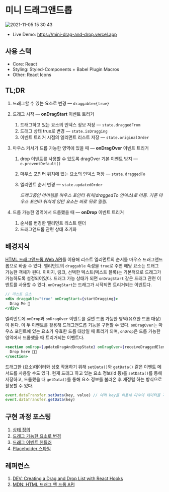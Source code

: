 # 미니 드래그앤드롭

![2021-11-05 15 30 43](https://user-images.githubusercontent.com/8604840/140512920-d027dbf8-e434-4bdc-a9ef-28b4ad0f5805.gif)
- Live Demo: https://mini-drag-and-drop.vercel.app

## 사용 스택
- Core: React
- Styling: Styled-Components + Babel Plugin Macros
- Other: React Icons

## TL;DR
1. 드래그할 수 있는 요소로 변경 — `draggable={true}`
2. 드래그 시작 — **onDragStart** 이벤트 트리거
    1. 드래그하고 있는 요소의 인덱스 정보 저장 — `state.draggedFrom`
    2. 드래그 상태 true로 변경 — `state.isDragging`
    3. 이벤트 트리거 시점의 엘리먼트 리스트 저장 — `state.originalOrder`
3. 마우스 커서가 드롭 가능한 영역에 있을 때 — **onDragOver** 이벤트 트리거
    1. drop 이벤트를 사용할 수 있도록 dragOver 기본 이벤트 방지 — `e.preventDefault()`
    2. 마우스 포인터 위치에 있는 요소의 인덱스 저장 — `state.draggedTo`
    3. 엘리먼트 순서 변경 — `state.updatedOrder`
        
        *드래그중인 아이템을 마우스 포인터 위치(draggedTo 인덱스)로 이동. 기존 마우스 포인터 위치에 있던 요소는 바로 뒤로 밀림.* 
        
4. 드롭 가능한 영역에서 드롭했을 때 — **onDrop** 이벤트 트리거
    1. 순서를 변경한 엘리먼트 리스트 렌더
    2. 드래그앤드롭 관련 상태 초기화

## 배경지식
[HTML 드래그앤드롭 Web API](https://developer.mozilla.org/ko/docs/Web/API/HTML_Drag_and_Drop_API)를 이용해 리스트 엘리먼트의 순서를 마우스 드래그앤드롭으로 바꿀 수 있다. 엘리먼트의 `draggable` 속성을 `true`로 주면 해당 요소는 드래그 가능한 객체가 된다. 이미지, 링크, 선택한 텍스트(텍스트 블록)는 기본적으로 드래그가 가능하도록 설정되어있다. 드래그 가능 상태가 되면 `onDragStart` 같은 드래그 관련 이벤트를 사용할 수 있다. `onDragStart`는 드래그가 시작되면 트리거되는 이벤트다. 

```jsx
// 리스트 요소
<div draggable="true" onDragStart={startDragging}>
  Drag Me 🍰
</div>
```

엘리먼트에 `onDrop`과 `onDragOver` 이벤트를 걸면 드롭 가능한 영역(유효한 드롭 대상)이 된다. 이 두 이벤트를 활용해 드래그앤드롭 기능을 구현할 수 있다. `onDragOver`는 마우스 포인트에 있는 요소가 유효한 드롭 대상일 때 트리거 되며, `onDrop`은 드롭 가능한 영역에서 드롭했을 때 트리거되는 이벤트다. 

```jsx
<section onDrop={updateDragAndDropState} onDragOver={receiveDraggedElements}>
  Drop here 🤲🏻
</section>
```

드래그한 (요소)데이터와 상호 작용하기 위해 `setData()`와 `getData()` 같은 이벤트 메서드를 사용할 수도 있다. 현재 드래그 하고 있는 요소 정보(id 등)를 `setData()`를 통해 저장하고, 드롭했을 때 `getData()`를 통해 요소 정보를 불러온 후 재정렬 하는 방식으로 활용할 수 있다. 

```js
event.dataTransfer.setData(key, value) // 여러 key를 이용해 다수의 데이터를 저장할 수 있다
event.dataTransfer.getData(key)
```

## 구현 과정 포스팅 
1. [상태 정의](https://romantech.net/1118#:~:text=dataTransfer.getData(key)%3B-,%EC%83%81%ED%83%9C,-%EB%A6%AC%EC%95%A1%ED%8A%B8%20%EC%BB%B4%ED%8F%AC%EB%84%8C%ED%8A%B8%20%EB%B0%94%EA%B9%A5)
2. [드래그 가능한 요소로 변경](https://romantech.net/1118#:~:text=%7D%3B-,%EB%93%9C%EB%9E%98%EA%B7%B8%20%EA%B0%80%EB%8A%A5%ED%95%9C%20%EC%9A%94%EC%86%8C%EB%A1%9C%20%EB%B3%80%EA%B2%BD,-%E2%9E%8A%EB%A7%81%ED%81%AC%20%E2%9E%8B%EC%9D%B4%EB%AF%B8%EC%A7%80%20%E2%9E%8C%EC%84%A0%ED%83%9D%ED%95%9C)
3. [드래그 이벤트 핸들러](https://romantech.net/1118#:~:text=%EB%93%9C%EB%9E%98%EA%B7%B8%20%EC%9D%B4%EB%B2%A4%ED%8A%B8-,%ED%95%B8%EB%93%A4%EB%9F%AC,-onDragOver%EC%99%80%20onDrop)
4. [Placeholder 스타일](https://romantech.net/1118#:~:text=Placeholder-,%EC%8A%A4%ED%83%80%EC%9D%BC,-DROP%20HERE%20%EB%B6%80%EB%B6%84%EC%9D%B4)


## 레퍼런스
1. [DEV: Creating a Drag and Drop List with React Hooks](https://dev.to/florantara/creating-a-drag-and-drop-list-with-react-hooks-4c0i)
2. [MDN: HTML 드래그 앤 드롭 API](https://developer.mozilla.org/ko/docs/Web/API/HTML_Drag_and_Drop_API)
